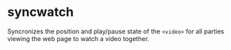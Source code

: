 # syncwatch

Syncronizes the position and play/pause state of the `<video>` for all parties viewing the web page to watch a video together.